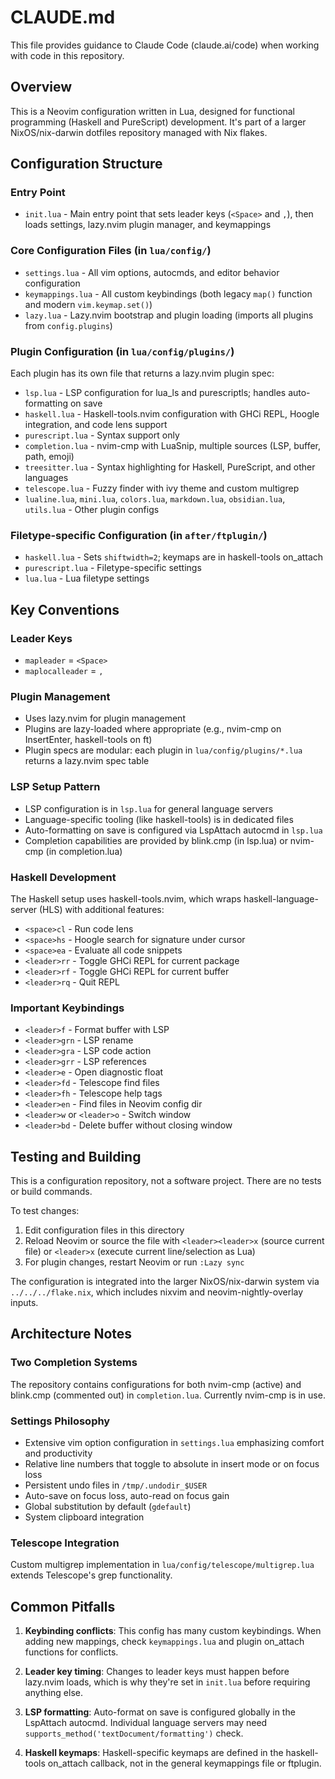 # CLAUDE.md

This file provides guidance to Claude Code (claude.ai/code) when working with code in this repository.

## Overview

This is a Neovim configuration written in Lua, designed for functional programming (Haskell and PureScript) development. It's part of a larger NixOS/nix-darwin dotfiles repository managed with Nix flakes.

## Configuration Structure

### Entry Point
- `init.lua` - Main entry point that sets leader keys (`<Space>` and `,`), then loads settings, lazy.nvim plugin manager, and keymappings

### Core Configuration Files (in `lua/config/`)
- `settings.lua` - All vim options, autocmds, and editor behavior configuration
- `keymappings.lua` - All custom keybindings (both legacy `map()` function and modern `vim.keymap.set()`)
- `lazy.lua` - Lazy.nvim bootstrap and plugin loading (imports all plugins from `config.plugins`)

### Plugin Configuration (in `lua/config/plugins/`)
Each plugin has its own file that returns a lazy.nvim plugin spec:
- `lsp.lua` - LSP configuration for lua_ls and purescriptls; handles auto-formatting on save
- `haskell.lua` - Haskell-tools.nvim configuration with GHCi REPL, Hoogle integration, and code lens support
- `purescript.lua` - Syntax support only
- `completion.lua` - nvim-cmp with LuaSnip, multiple sources (LSP, buffer, path, emoji)
- `treesitter.lua` - Syntax highlighting for Haskell, PureScript, and other languages
- `telescope.lua` - Fuzzy finder with ivy theme and custom multigrep
- `lualine.lua`, `mini.lua`, `colors.lua`, `markdown.lua`, `obsidian.lua`, `utils.lua` - Other plugin configs

### Filetype-specific Configuration (in `after/ftplugin/`)
- `haskell.lua` - Sets `shiftwidth=2`; keymaps are in haskell-tools on_attach
- `purescript.lua` - Filetype-specific settings
- `lua.lua` - Lua filetype settings

## Key Conventions

### Leader Keys
- `mapleader` = `<Space>`
- `maplocalleader` = `,`

### Plugin Management
- Uses lazy.nvim for plugin management
- Plugins are lazy-loaded where appropriate (e.g., nvim-cmp on InsertEnter, haskell-tools on ft)
- Plugin specs are modular: each plugin in `lua/config/plugins/*.lua` returns a lazy.nvim spec table

### LSP Setup Pattern
- LSP configuration is in `lsp.lua` for general language servers
- Language-specific tooling (like haskell-tools) is in dedicated files
- Auto-formatting on save is configured via LspAttach autocmd in `lsp.lua`
- Completion capabilities are provided by blink.cmp (in lsp.lua) or nvim-cmp (in completion.lua)

### Haskell Development
The Haskell setup uses haskell-tools.nvim, which wraps haskell-language-server (HLS) with additional features:
- `<space>cl` - Run code lens
- `<space>hs` - Hoogle search for signature under cursor
- `<space>ea` - Evaluate all code snippets
- `<leader>rr` - Toggle GHCi REPL for current package
- `<leader>rf` - Toggle GHCi REPL for current buffer
- `<leader>rq` - Quit REPL

### Important Keybindings
- `<leader>f` - Format buffer with LSP
- `<leader>grn` - LSP rename
- `<leader>gra` - LSP code action
- `<leader>grr` - LSP references
- `<leader>e` - Open diagnostic float
- `<leader>fd` - Telescope find files
- `<leader>fh` - Telescope help tags
- `<leader>en` - Find files in Neovim config dir
- `<leader>w` or `<leader>o` - Switch window
- `<leader>bd` - Delete buffer without closing window

## Testing and Building

This is a configuration repository, not a software project. There are no tests or build commands.

To test changes:
1. Edit configuration files in this directory
2. Reload Neovim or source the file with `<leader><leader>x` (source current file) or `<leader>x` (execute current line/selection as Lua)
3. For plugin changes, restart Neovim or run `:Lazy sync`

The configuration is integrated into the larger NixOS/nix-darwin system via `../../../flake.nix`, which includes nixvim and neovim-nightly-overlay inputs.

## Architecture Notes

### Two Completion Systems
The repository contains configurations for both nvim-cmp (active) and blink.cmp (commented out) in `completion.lua`. Currently nvim-cmp is in use.

### Settings Philosophy
- Extensive vim option configuration in `settings.lua` emphasizing comfort and productivity
- Relative line numbers that toggle to absolute in insert mode or on focus loss
- Persistent undo files in `/tmp/.undodir_$USER`
- Auto-save on focus loss, auto-read on focus gain
- Global substitution by default (`gdefault`)
- System clipboard integration

### Telescope Integration
Custom multigrep implementation in `lua/config/telescope/multigrep.lua` extends Telescope's grep functionality.

## Common Pitfalls

1. **Keybinding conflicts**: This config has many custom keybindings. When adding new mappings, check `keymappings.lua` and plugin on_attach functions for conflicts.

2. **Leader key timing**: Changes to leader keys must happen before lazy.nvim loads, which is why they're set in `init.lua` before requiring anything else.

3. **LSP formatting**: Auto-format on save is configured globally in the LspAttach autocmd. Individual language servers may need `supports_method('textDocument/formatting')` check.

4. **Haskell keymaps**: Haskell-specific keymaps are defined in the haskell-tools on_attach callback, not in the general keymappings file or ftplugin.
